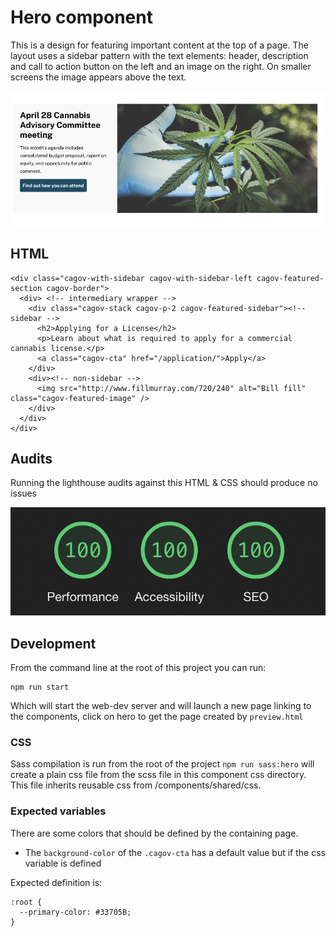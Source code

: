 # Hero component

This is a design for featuring important content at the top of a page. The layout uses a sidebar pattern with the text elements: header, description and call to action button on the left and an image on the right. On smaller screens the image appears above the text.

<img src="img/cannabis-hero.png">

## HTML

```
<div class="cagov-with-sidebar cagov-with-sidebar-left cagov-featured-section cagov-border">
  <div> <!-- intermediary wrapper -->
    <div class="cagov-stack cagov-p-2 cagov-featured-sidebar"><!-- sidebar -->
      <h2>Applying for a License</h2>
      <p>Learn about what is required to apply for a commercial cannabis license.</p>
      <a class="cagov-cta" href="/application/">Apply</a>
    </div>
    <div><!-- non-sidebar -->
      <img src="http://www.fillmurray.com/720/240" alt="Bill fill" class="cagov-featured-image" />
    </div>
  </div>
</div>
```

## Audits

Running the lighthouse audits against this HTML & CSS should produce no issues

<img src="img/hero-audit.png">

## Development

From the command line at the root of this project you can run:
```
npm run start
```
Which will start the web-dev server and will launch a new page linking to the components, click on hero to get the page created by ```preview.html```

### CSS

Sass compilation is run from the root of the project ```npm run sass:hero``` will create a plain css file from the scss file in this component css directory. This file inherits reusable css from /components/shared/css.

### Expected variables

There are some colors that should be defined by the containing page. 

- The ```background-color``` of the ```.cagov-cta``` has a default value but if the css variable is defined

Expected definition is:

```
:root {
  --primary-color: #33705B;
}
```